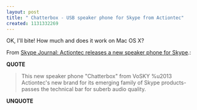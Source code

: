 ```yaml
---
layout: post
title: " Chatterbox - USB speaker phone for Skype from Actiontec"
created: 1131332269
---
```

<p>OK, I'll bite! How much and does it work on Mac OS X?
</p><p>From <a href="http://www.skypejournal.com/blog/archives/2005/11/actiontec_releases_a_new_speaker_phone_f.php#more">Skype Journal: Actiontec releases a new speaker phone for Skype</a>.:</p>
<p><b>QUOTE</b></p><blockquote>This new speaker phone "Chatterbox" from VoSKY %u2013 Actiontec's new brand for its emerging family of Skype products- passes the technical bar for suberb audio quality.</blockquote><p><b>UNQUOTE</b></p>




